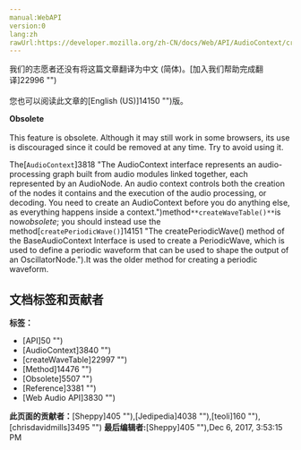 ```yaml
---
manual:WebAPI
version:0
lang:zh
rawUrl:https://developer.mozilla.org/zh-CN/docs/Web/API/AudioContext/createWaveTable
---
```




<bdi>我们的志愿者还没有将这篇文章翻译为<bdi>中文 (简体)</bdi>。[加入我们帮助完成翻译]22996 "")<br></br>您也可以阅读此文章的[English (US)]14150 "")版。</bdi>






**Obsolete**<br></br>This feature is obsolete. Although it may still work in some browsers, its use is discouraged since it could be removed at any time. Try to avoid using it.





The[`AudioContext`]3818 "The AudioContext interface represents an audio-processing graph built from audio modules linked together, each represented by an AudioNode. An audio context controls both the creation of the nodes it contains and the execution of the audio processing, or decoding. You need to create an AudioContext before you do anything else, as everything happens inside a context.")method`**createWaveTable()**`is now<em>obsolete</em>; you should instead use the method[`createPeriodicWave()`]14151 "The createPeriodicWave() method of the BaseAudioContext Interface is used to create a PeriodicWave, which is used to define a periodic waveform that can be used to shape the output of an OscillatorNode.").It was the older method for creating a periodic waveform.




## 文档标签和贡献者
**标签：**
* [API]50 "")
* [AudioContext]3840 "")
* [createWaveTable]22997 "")
* [Method]14476 "")
* [Obsolete]5507 "")
* [Reference]3381 "")
* [Web Audio API]3830 "")

**此页面的贡献者：**[Sheppy]405 ""),[Jedipedia]4038 ""),[teoli]160 ""),[chrisdavidmills]3495 "")
**最后编辑者:**[Sheppy]405 ""),<time>Dec 6, 2017, 3:53:15 PM</time>


